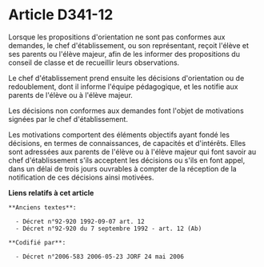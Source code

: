 # Article D341-12

Lorsque les propositions d'orientation ne sont pas conformes aux demandes, le chef d'établissement, ou son représentant,
reçoit l'élève et ses parents ou l'élève majeur, afin de les informer des propositions du conseil de classe et de recueillir
leurs observations.

Le chef d'établissement prend ensuite les décisions d'orientation ou de redoublement, dont il informe l'équipe pédagogique,
et les notifie aux parents de l'élève ou à l'élève majeur.

Les décisions non conformes aux demandes font l'objet de motivations signées par le chef d'établissement.

Les motivations comportent des éléments objectifs ayant fondé les décisions, en termes de connaissances, de capacités et
d'intérêts. Elles sont adressées aux parents de l'élève ou à l'élève majeur qui font savoir au chef d'établissement s'ils
acceptent les décisions ou s'ils en font appel, dans un délai de trois jours ouvrables à compter de la réception de la
notification de ces décisions ainsi motivées.

**Liens relatifs à cet article**

	**Anciens textes**:

	  - Décret n°92-920 1992-09-07 art. 12
	  - Décret n°92-920 du 7 septembre 1992 - art. 12 (Ab)

	**Codifié par**:

	  - Décret n°2006-583 2006-05-23 JORF 24 mai 2006
